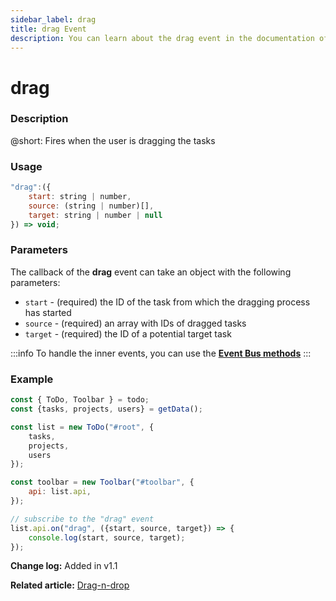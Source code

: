 ```yaml
---
sidebar_label: drag
title: drag Event
description: You can learn about the drag event in the documentation of the DHTMLX JavaScript To Do List library. Browse developer guides and API reference, try out code examples and live demos, and download a free 30-day evaluation version of DHTMLX To Do List.
---
```


# drag

### Description

@short: Fires when the user is dragging the tasks

### Usage

~~~js
"drag":({
    start: string | number,
    source: (string | number)[],
    target: string | number | null
}) => void;
~~~

### Parameters

The callback of the **drag** event can take an object with the following parameters:

- `start` - (required) the ID of the task from which the dragging process has started
- `source` - (required) an array with IDs of dragged tasks
- `target` - (required) the ID of a potential target task

:::info
To handle the inner events, you can use the [**Event Bus methods**](category/event-bus-methods.md)
:::

### Example

~~~js {15-17}
const { ToDo, Toolbar } = todo;
const {tasks, projects, users} = getData();

const list = new ToDo("#root", {
	tasks,
    projects,
    users
});

const toolbar = new Toolbar("#toolbar", {
	api: list.api,
});

// subscribe to the "drag" event
list.api.on("drag", ({start, source, target}) => {
    console.log(start, source, target);
});
~~~

**Change log:** Added in v1.1

**Related article:** [Drag-n-drop](guides/configuration.md#drag-n-drop)